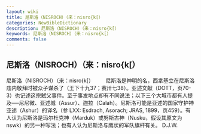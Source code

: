 ```yaml
---
layout: wiki
title: 尼斯洛（NISROCH）（来：nisro{k[）
categories: NewBibleDictionary
description: 尼斯洛（NISROCH）（来：nisro{k[）
keywords: 尼斯洛（NISROCH）（来：nisro{k[）
comments: false
---
```


## 尼斯洛（NISROCH）（来：nisro{k[）



尼斯洛（NISROCH）（来：nisro{k[）
　　尼斯洛是神明的名，西拿基立在尼斯洛庙内敬拜时被众子谋杀了（王下十九37；赛卅七38）。亚述文献（DOTT，页70-3）也记述这宗弑父事件。至于事发地点却有不同说法；以下三个大城市都有人提及──尼尼微、亚述城（Assur）、迦拉（Calah）。尼斯洛可能是亚述的国家守护神亚述（Ashur）的译名（参 LXX: Esdrach, Asorach; JRAS,
1899，页459）。有人认为尼斯洛是玛尔杜克神（Marduk）或努斯古神（Nusku，假设其原文为 nswk）的另一种写法；也有人认为尼斯洛与鹰状的军队旗杆有关。
D.J.W.




